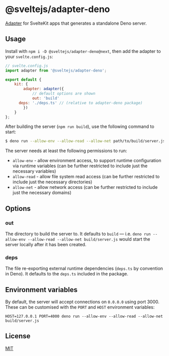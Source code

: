 # @sveltejs/adapter-deno

[Adapter](https://kit.svelte.dev/docs#adapters) for SvelteKit apps that generates a standalone Deno server.

## Usage

Install with `npm i -D @sveltejs/adapter-deno@next`, then add the adapter to your `svelte.config.js`:

```js
// svelte.config.js
import adapter from '@sveltejs/adapter-deno';

export default {
	kit: {
		adapter: adapter({
			// default options are shown
			out: 'build'
      deps: './deps.ts' // (relative to adapter-deno package)
		})
	}
};
```

After building the server (`npm run build`), use the following command to start:

```sh
$ deno run --allow-env --allow-read --allow-net path/to/build/server.js
```

The server needs at least the following permissions to run:

- `allow-env` - allow environment access, to support runtime configuration via runtime variables (can be further restricted to include just the necessary variables)
- `allow-read` - allow file system read access (can be further restricted to include just the necessary directories)
- `allow-net` - allow network access (can be further restricted to include just the necessary domains)

## Options

### out

The directory to build the server to. It defaults to `build` — i.e. `deno run --allow-env --allow-read --allow-net build/server.js` would start the server locally after it has been created.

### deps

The file re-exporting external runtime dependencies (`deps.ts` by convention in Deno). It defaults to the `deps.ts` included in the package.

## Environment variables

By default, the server will accept connections on `0.0.0.0` using port 3000. These can be customised with the `PORT` and `HOST` environment variables:

```
HOST=127.0.0.1 PORT=4000 deno run --allow-env --allow-read --allow-net build/server.js
```

## License

[MIT](LICENSE)
